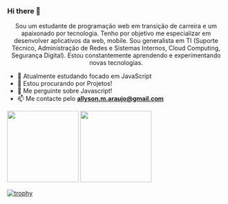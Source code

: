 ### Hi there 👋

<p align="center">
Sou um estudante de programação web em transição de carreira e um apaixonado por tecnologia. Tenho por objetivo me especializar em desenvolver aplicativos da web, mobile. Sou generalista em TI (Suporte Técnico, Administração de Redes e Sistemas Internos, Cloud Computing, Segurança Digital). Estou constantemente aprendendo e experimentando novas tecnologias. 
</p>

- 🌱 Atualmente estudando focado em JavaScript
- 🤔 Estou procurando por Projetos!
- 💬 Me perguinte sobre Javascript!
- 📫 Me contacte pelo **allyson.m.araujo@gmail.com**


<div>
    <img height="165em" src="https://github-readme-stats.vercel.app/api?username=allysonmaraujo&show_icons=true&theme=material-palenight&include_all_commits=true"/>
    <img height="165em" src="https://github-readme-stats.vercel.app/api/top-langs/?username=allysonmaraujo&layout=compact&langs_count=7&theme=material-palenight"/>
</div>

[![trophy](https://github-profile-trophy.vercel.app/?username=allysonmaraujo&theme=onedark)](https://github.com/allysonmaraujo/github-profile-trophy)

